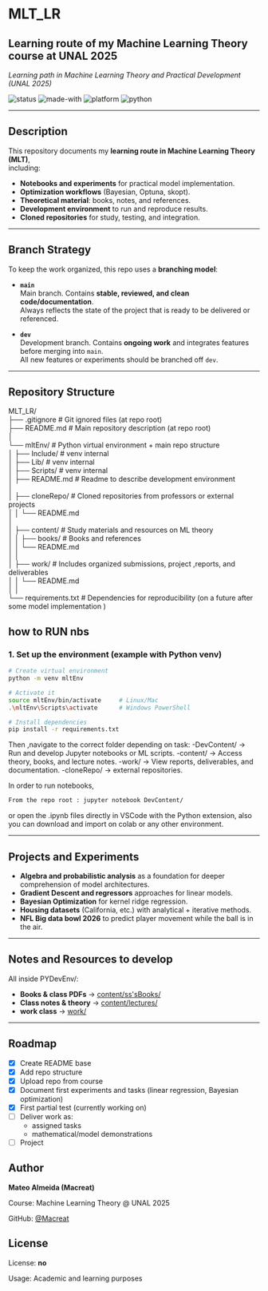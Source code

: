# MLT_LR

## Learning route of my Machine Learning Theory course at UNAL 2025

_Learning path in Machine Learning Theory and Practical Development (UNAL 2025)_

![status](https://img.shields.io/badge/status-active-brightgreen)
![made-with](https://img.shields.io/badge/Made%20with-ScikitLearn-orange)
![platform](https://img.shields.io/badge/platform-VSCode-lightgrey)
![python](https://img.shields.io/badge/python-3.10%2B-blue)

---

## Description

This repository documents my **learning route in Machine Learning Theory (MLT)**,  
including:

- **Notebooks and experiments** for practical model implementation.
- **Optimization workflows** (Bayesian, Optuna, skopt).
- **Theoretical material**: books, notes, and references.
- **Development environment** to run and reproduce results.
- **Cloned repositories** for study, testing, and integration.

---

## Branch Strategy

To keep the work organized, this repo uses a **branching model**:

- **`main`**  
  Main branch. Contains **stable, reviewed, and clean code/documentation**.  
  Always reflects the state of the project that is ready to be delivered or referenced.

- **`dev`**  
  Development branch. Contains **ongoing work** and integrates features before merging into `main`.  
  All new features or experiments should be branched off `dev`.

---

## Repository Structure

MLT_LR/  
├── .gitignore # Git ignored files (at repo root)  
├── README.md # Main repository description (at repo root)  
│  
└── mltEnv/ # Python virtual environment + main repo structure  
│ ├── Include/ # venv internal  
│ ├── Lib/ # venv internal  
│ ├── Scripts/ # venv internal  
│ ├── README.md # Readme to describe development environment  
│  
│ ├── cloneRepo/ # Cloned repositories from professors or external projects  
│ │ └── README.md  
│  
│ ├── content/ # Study materials and resources on ML theory  
│ │ ├── books/ # Books and references  
│ │ └── README.md  
│
│  
│ ├── work/ # Includes organized submissions, project ,reports, and deliverables  
│ │ └── README.md  
│
│  
└── requirements.txt # Dependencies for reproducibility (on a future after some model implementation )

## how to RUN nbs

### 1. Set up the environment (example with Python venv)

```bash
# Create virtual environment
python -m venv mltEnv

# Activate it
source mltEnv/bin/activate     # Linux/Mac
.\mltEnv\Scripts\activate      # Windows PowerShell

# Install dependencies
pip install -r requirements.txt
```

Then ,navigate to the correct folder depending on task:
-DevContent/ → Run and develop Jupyter notebooks or ML scripts.
-content/ → Access theory, books, and lecture notes.
-work/ → View reports, deliverables, and documentation.
-cloneRepo/ → external repositories.

In order to run notebooks,

```bash
From the repo root : jupyter notebook DevContent/
```

or open the .ipynb files directly in VSCode with the Python extension, also you can download and import on colab or any other environment.

---

## Projects and Experiments

- **Algebra and probabilistic analysis** as a foundation for deeper comprehension of model architectures.
- **Gradient Descent and regressors** approaches for linear models.
- **Bayesian Optimization** for kernel ridge regression.
- **Housing datasets** (California, etc.) with analytical + iterative methods.
- **NFL Big data bowl 2026** to predict player movement while the ball is in the air.

---

## Notes and Resources to develop

All inside PYDevEnv/:

- **Books & class PDFs** → [content/ss'sBooks/](./PYDevEnv/content/)
- **Class notes & theory** → [content/lectures/](./PYDevEnv/content/lectures/)
- **work class** → [work/](./PYDevEnv/work/)

---

## Roadmap

- [x] Create README base
- [x] Add repo structure
- [x] Upload repo from course
- [x] Document first experiments and tasks (linear regression, Bayesian optimization)
- [x] First partial test (currently working on)
- [ ] Deliver work as:
  - assigned tasks
  - mathematical/model demonstrations
- [ ] Project

## Author

**Mateo Almeida (Macreat)**

Course: Machine Learning Theory @ UNAL 2025

GitHub: [@Macreat](https://github.com/Macreat)

## License

License: **no**

Usage: Academic and learning purposes
